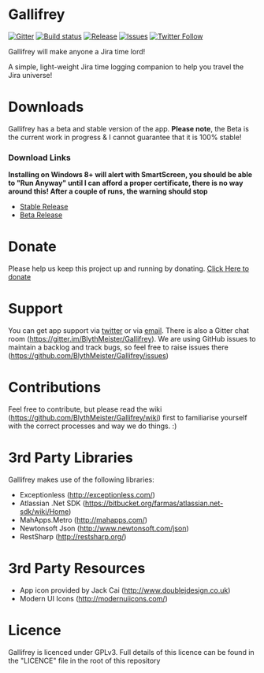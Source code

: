 Gallifrey
=========

[![Gitter](https://img.shields.io/badge/Gitter-Join%20Chat-green.svg?style=flat)](https://gitter.im/BlythMeister/Gallifrey)
[![Build status](https://ci.appveyor.com/api/projects/status/r7pncss5a8qg3jj0/branch/master?svg=true)](https://ci.appveyor.com/project/BlythMeister/gallifrey/branch/master)
[![Release](https://img.shields.io/github/release/BlythMeister/Gallifrey.svg?style=flat)](https://github.com/BlythMeister/Gallifrey/releases/latest)
[![Issues](https://img.shields.io/github/issues/BlythMeister/Gallifrey.svg?style=flat)](https://github.com/BlythMeister/Gallifrey/issues)
[![Twitter Follow](https://img.shields.io/twitter/follow/GallifreyApp.svg?style=social?style=flat)](https://twitter.com/GallifreyApp)

Gallifrey will make anyone a Jira time lord!

A simple, light-weight Jira time logging companion to help you travel the Jira universe!

Downloads
=========

Gallifrey has a beta and stable version of the app.
**Please note**, the Beta is the current work in progress & I cannot guarantee that it is 100% stable! 

### Download Links

**Installing on Windows 8+ will alert with SmartScreen, you should be able to "Run Anyway" until I can afford a proper certificate, there is no way around this!  After a couple of runs, the warning should stop**

* [Stable Release](http://releases.gallifreyapp.co.uk/download/modern/stable/setup.exe)
* [Beta Release](http://releases.gallifreyapp.co.uk/download/modern/beta/setup.exe)

Donate
=========

Please help us keep this project up and running by donating.
[Click Here to donate](http://www.gallifreyapp.co.uk/donations.html) 

Support
=========

You can get app support via [twitter](https://twitter.com/GallifreyApp) or via [email](support@GallifreyApp.co.uk).
There is also a Gitter chat room (https://gitter.im/BlythMeister/Gallifrey).
We are using GitHub issues to maintain a backlog and track bugs, so feel free to raise issues there (https://github.com/BlythMeister/Gallifrey/issues)

Contributions
=========

Feel free to contribute, but please read the wiki (https://github.com/BlythMeister/Gallifrey/wiki) first to familiarise yourself with the correct processes and way we do things. :)

3rd Party Libraries
=========

Gallifrey makes use of the following libraries:

* Exceptionless (http://exceptionless.com/)
* Atlassian .Net SDK (https://bitbucket.org/farmas/atlassian.net-sdk/wiki/Home)
* MahApps.Metro (http://mahapps.com/)
* Newtonsoft Json (http://www.newtonsoft.com/json)
* RestSharp (http://restsharp.org/)

3rd Party Resources
=========

* App icon provided by Jack Cai (http://www.doublejdesign.co.uk)
* Modern UI Icons (http://modernuiicons.com/)

Licence
=========

Gallifrey is licenced under GPLv3.
Full details of this licence can be found in the "LICENCE" file in the root of this repository

